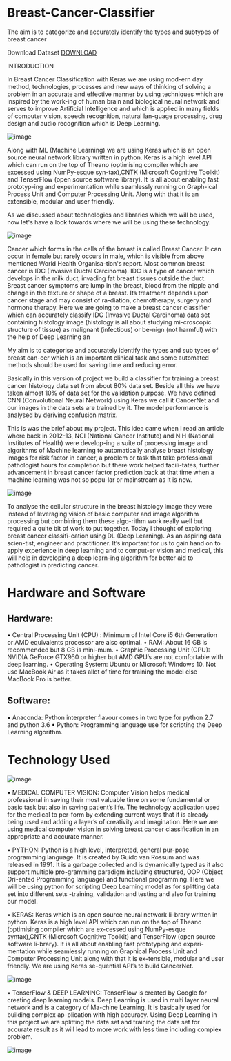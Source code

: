 # Breast-Cancer-Classifier
The aim is to categorize and accurately identify the types and subtypes of breast cancer

Download Dataset [DOWNLOAD](https://www.kaggle.com/paultimothymooney/breast-histopathology-images/download)

INTRODUCTION

In Breast Cancer Classification with Keras we are using mod-ern day method, technologies, processes and new ways of thinking of solving a problem in an accurate and effective manner by using techniques which are inspired by the work-ing of human brain and biological neural network and serves to improve Artificial Intelligence and which is applied in many fields of computer vision, speech recognition, natural lan-guage processing, drug design and audio recognition which is Deep Learning.

![image](https://user-images.githubusercontent.com/63160825/157168132-4bd22dbe-17e6-4209-9a9a-50d61097da25.png)

Along with ML (Machine Learning) we are using Keras which is an open source neural network library written in python. Keras is a high level API which can run on the top of Theano (optimising compiler which are excessed using NumPy-esque syn-tax),CNTK (Microsoft Cognitive Toolkit) and TenserFlow (open source software library). It is all about enabling fast prototyp-ing and experimentation while seamlessly running on Graph-ical Process Unit and Computer Processing Unit. Along with that it is an extensible, modular and user friendly.

As we discussed about technologies and libraries which we will be used, now let's have a look towards where we will be using these technology.

![image](https://user-images.githubusercontent.com/63160825/157168235-ccd62924-45f8-4952-a68b-27b44fa42755.png)

Cancer which forms in the cells of the breast is called Breast Cancer. It can occur in female but rarely occurs in male, which is visible from above mentioned World Health Organisa-tion's report. Most common breast cancer is IDC (Invasive Ductal Carcinoma). IDC is a type of cancer which develops in the milk duct, invading fat breast tissues outside the duct. Breast cancer symptoms are lump in the breast, blood from the nipple and change in the texture or shape of a breast. Its treatment depends upon cancer stage and may consist of ra-diation, chemotherapy, surgery and hormone therapy. Here we are going to make a breast cancer classifier which can accurately classify IDC (Invasive Ductal Carcinoma) data set containing histology image (histology is all about studying mi-croscopic structure of tissue) as malignant (infectious) or be-nign (not harmful) with the help of Deep Learning an

My aim is to categorise and accurately identify the types and sub types of breast can-cer which is an important clinical task and some automated methods should be used for saving time and reducing error.

Basically in this version of project we build a classifier for training a breast cancer histology data set from about 80% data set. Beside all this we have taken almost 10% of data set for the validation purpose. We have defined CNN (Convolutional Neural Network) using Keras we call it CancerNet and our images in the data sets are trained by it. The model performance is analysed by deriving confusion matrix.

This is was the brief about my project. This idea came when I read an article where back in 2012-13, NCI (National Cancer Institute) and NIH (National Institutes of Health) were develop-ing a suite of processing image and algorithms of Machine learning to automatically analyse breast histology images for risk factor in cancer, a problem or task that take professional pathologist hours for completion but there work helped facili-tates, further advancement in breast cancer factor prediction back at that time  when a machine learning was not so popu-lar or mainstream as it is now. 

![image](https://user-images.githubusercontent.com/63160825/157168588-72848dc5-693c-46f8-9cdc-a904406a47fe.png)

To analyse the cellular structure in the breast histology image they were instead of leveraging vision of basic computer and image algorithm processing but combining them these algo-rithm work really well but required a quite bit of work to put together. Today I thought of exploring breast cancer classifi-cation using DL (Deep Learning). As an aspiring data scien-tist, engineer and practitioner. It’s important for us to gain hand on to apply experience in deep learning and to comput-er vision and medical, this will help in developing a deep learn-ing algorithm for better aid to pathologist in predicting cancer. 

# Hardware and Software

## Hardware:
•	Central Processing Unit (CPU) : Minimum of Intel Core i5 6th Generation or AMD equivalents processor are also optimal.
•	RAM: About 16 GB is recommended but 8 GB is mini-mum.
•	Graphic Processing Unit (GPU): NVIDIA GeForce GTX960 or higher but AMD GPU’s are not comfortable with deep learning.
•	Operating System:  Ubuntu or Microsoft Windows 10. Not use MacBook Air as it takes allot of time for training the model else MacBook Pro is better.

## Software:
•	Anaconda: Python interpreter flavour comes in two type  for python 2.7 and python 3.6
•	Python: Programming language use for scripting the Deep Learning algorithm.

# Technology Used

![image](https://user-images.githubusercontent.com/63160825/157168734-fde54534-f2c4-4f21-9b6d-d1a01fcfd173.png)

•	MEDICAL COMPUTER VISION: Computer Vision helps medical professional in saving their most valuable time on some fundamental or basic task but also in saving patient’s life. The technology application used for the medical to per-form by extending current ways that it is already being used and adding a layer’s of creativity and imagination. Here we are using medical computer vision in solving breast cancer classification in an appropriate and accurate manner.

•	PYTHON: Python is a high level, interpreted, general pur-pose programming language. It is created by Guido van Rossum and was released in 1991. It is a garbage collected and is dynamically typed as it also support multiple pro-gramming paradigm including structured, OOP (Object Ori-ented Programming language) and functional programming. Here we will be using python for scripting Deep Learning model as for splitting data set into different sets -training, validation and testing and also for training our model.

•	KERAS: Keras which is an open source neural network li-brary written in python. Keras is a high level API which can run on the top of Theano (optimising compiler which are ex-cessed using NumPy-esque syntax),CNTK (Microsoft Cognitive Toolkit) and TenserFlow (open source software li-brary). It is all about enabling fast prototyping and experi-mentation while seamlessly running on Graphical Process Unit and Computer Processing Unit along with that it is ex-tensible, modular and user friendly. We are using Keras se-quential API’s to build CancerNet.  

![image](https://user-images.githubusercontent.com/63160825/157168803-2e67deef-fbf9-47e0-89f4-0804ce557f61.png)


•	TenserFlow & DEEP LEARNING: TenserFlow is created by Google for creating deep learning models. Deep Learning is used in multi layer neural network and is a category of Ma-chine Learning. It is basically used for building complex ap-plication with high accuracy. Using Deep Learning in this project we are splitting the data set and training the data set for accurate result as it will lead  to more work with less time including complex problem.

![image](https://user-images.githubusercontent.com/63160825/157168818-175a5f67-c048-430f-8627-0125ecc20424.png)


